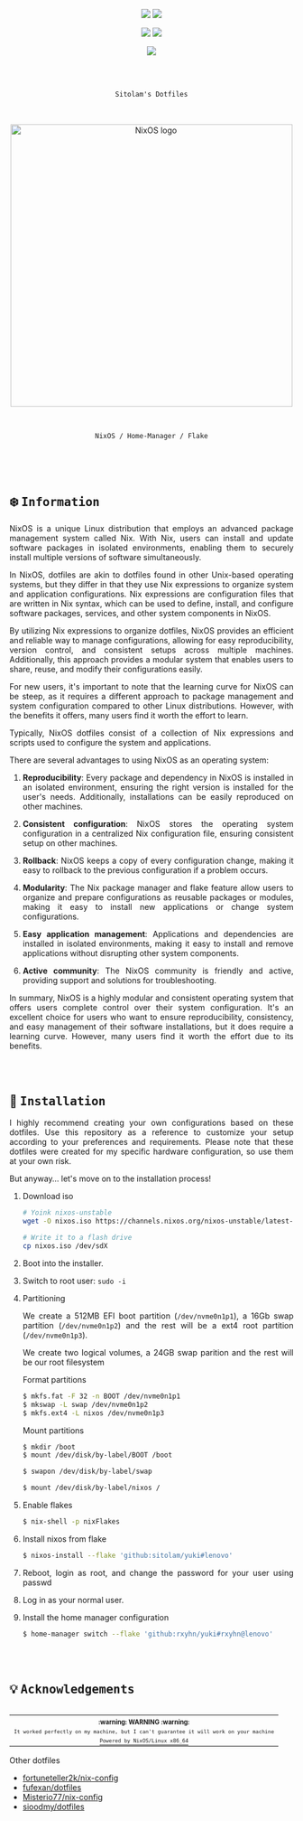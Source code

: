 <!-- Rxyhn's yuki -->
<!-- https://github.com/rxyhn/yuki -->

<p align="center">
<a href="https://github.com/nixos/nixpkgs"><img src="https://img.shields.io/badge/NixOS-unstable-informational.svg?style=flat&logo=nixos&logoColor=CAD3F5&colorA=24273A&colorB=8AADF4"></a> <a href="https://awesomewm.org"><img src="https://img.shields.io/static/v1?label=AwesomeWM&message=master&style=flat&logo=awesomewm&colorA=24273A&colorB=8AADF4&logoColor=CAD3F5"/></a>
</p>

<p align="center">
<a href="https://github.com/rxyhn/yuki/actions/workflows/check.yml"><img src="https://github.com/rxyhn/yuki/actions/workflows/check.yml/badge.svg"></a> <a href="https://github.com/rxyhn/yuki/actions/workflows/fmt.yml"><img src="https://github.com/rxyhn/yuki/actions/workflows/fmt.yml/badge.svg"/></a>
</p>

<p align="center">
<a href="https://github.com/rxyhn/yuki/blob/main/LICENSE"><img src="https://img.shields.io/static/v1.svg?style=flat&label=License&message=MIT&logoColor=CAD3F5&colorA=24273A&colorB=8AADF4"/></a>
</p>

<br>
<br>

<div align="justify">
<div align="center">

```ocaml
Sitolam's Dotfiles
```

<br>

<p align="center">
  <img src="https://raw.githubusercontent.com/NixOS/nixos-artwork/master/logo/nixos-white.png" width="500px" alt="NixOS logo"/>
</p>

<br>

```ocaml
NixOS / Home-Manager / Flake
```

</div>

<br>
<br>
<br>

## :snowflake: <samp>Information</samp>
NixOS is a unique Linux distribution that employs an advanced package management system called Nix. With Nix, users can install and update software packages in isolated environments, enabling them to securely install multiple versions of software simultaneously.

In NixOS, dotfiles are akin to dotfiles found in other Unix-based operating systems, but they differ in that they use Nix expressions to organize system and application configurations. Nix expressions are configuration files that are written in Nix syntax, which can be used to define, install, and configure software packages, services, and other system components in NixOS.

By utilizing Nix expressions to organize dotfiles, NixOS provides an efficient and reliable way to manage configurations, allowing for easy reproducibility, version control, and consistent setups across multiple machines. Additionally, this approach provides a modular system that enables users to share, reuse, and modify their configurations easily.

For new users, it's important to note that the learning curve for NixOS can be steep, as it requires a different approach to package management and system configuration compared to other Linux distributions. However, with the benefits it offers, many users find it worth the effort to learn.

Typically, NixOS dotfiles consist of a collection of Nix expressions and scripts used to configure the system and applications.

There are several advantages to using NixOS as an operating system:

1. **Reproducibility**: Every package and dependency in NixOS is installed in an isolated environment, ensuring the right version is installed for the user's needs. Additionally, installations can be easily reproduced on other machines.

2. **Consistent configuration**: NixOS stores the operating system configuration in a centralized Nix configuration file, ensuring consistent setup on other machines.

3. **Rollback**: NixOS keeps a copy of every configuration change, making it easy to rollback to the previous configuration if a problem occurs.

4. **Modularity**: The Nix package manager and flake feature allow users to organize and prepare configurations as reusable packages or modules, making it easy to install new applications or change system configurations.

5. **Easy application management**: Applications and dependencies are installed in isolated environments, making it easy to install and remove applications without disrupting other system components.

6. **Active community**: The NixOS community is friendly and active, providing support and solutions for troubleshooting.

In summary, NixOS is a highly modular and consistent operating system that offers users complete control over their system configuration. It's an excellent choice for users who want to ensure reproducibility, consistency, and easy management of their software installations, but it does require a learning curve. However, many users find it worth the effort due to its benefits.

<br>
<br>

## :wrench: <samp>Installation</samp>

I highly recommend creating your own configurations based on these dotfiles. Use this repository as a reference to customize your setup according to your preferences and requirements. Please note that these dotfiles were created for my specific hardware configuration, so use them at your own risk.

But anyway… let's move on to the installation process!

1. Download iso

   ```sh
   # Yoink nixos-unstable
   wget -O nixos.iso https://channels.nixos.org/nixos-unstable/latest-nixos-minimal-x86_64-linux.iso

   # Write it to a flash drive
   cp nixos.iso /dev/sdX
   ```

2. Boot into the installer.

3. Switch to root user: `sudo -i`

4. Partitioning

   We create a 512MB EFI boot partition (`/dev/nvme0n1p1`), a 16Gb swap partition (`/dev/nvme0n1p2`) and the rest will be a ext4 root partition (`/dev/nvme0n1p3`).

   We create two logical volumes, a 24GB swap parition and the rest will be our root filesystem

   Format partitions

   ```bash
   $ mkfs.fat -F 32 -n BOOT /dev/nvme0n1p1
   $ mkswap -L swap /dev/nvme0n1p2
   $ mkfs.ext4 -L nixos /dev/nvme0n1p3
   ```

   Mount partitions

   ```bash
   $ mkdir /boot
   $ mount /dev/disk/by-label/BOOT /boot

   $ swapon /dev/disk/by-label/swap

   $ mount /dev/disk/by-label/nixos /

5. Enable flakes

   ```bash
   $ nix-shell -p nixFlakes
   ```

6. Install nixos from flake

   ```bash
   $ nixos-install --flake 'github:sitolam/yuki#lenovo'
   ```

7. Reboot, login as root, and change the password for your user using passwd

8. Log in as your normal user.

9. Install the home manager configuration
   ```bash
   $ home-manager switch --flake 'github:rxyhn/yuki#rxyhn@lenovo'
   ```

<br>
<br>

## :bulb: <samp>Acknowledgements</samp>

<table align="right">
  <tr>
    <th align="center">
      <sup><sub>:warning: WARNING :warning:</sub></sup>
    </th>
  </tr>
  <tr>
    <td align="center">
        <sup><sub><samp>It worked perfectly on my machine, but I can't guarantee it will work on your machine</samp></sub></sup>
    </td>
  </tr>
  <tr>
    <td align="center">
      <a href="https://nixos.wiki/wiki/Overview_of_the_NixOS_Linux_distribution">
        <sup><sub><samp>Powered by NixOS/Linux x86_64</samp></sub></sup>
      </a>
    </td>
  </tr>
</table>

Other dotfiles

- [fortuneteller2k/nix-config](https://github.com/fortuneteller2k/nix-config)
- [fufexan/dotfiles](https://github.com/fufexan/dotfiles)
- [Misterio77/nix-config](https://github.com/Misterio77/nix-config)
- [sioodmy/dotfiles](https://github.com/sioodmy/dotfiles)

</div>
